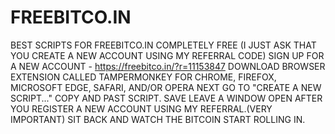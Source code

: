 # FREEBITCO.IN
BEST SCRIPTS FOR FREEBITCO.IN COMPLETELY FREE (I JUST ASK THAT YOU CREATE A NEW ACCOUNT USING MY REFERRAL CODE)
SIGN UP FOR A NEW ACCOUNT - https://freebitco.in/?r=11153847
DOWNLOAD BROWSER EXTENSION CALLED TAMPERMONKEY FOR CHROME, FIREFOX, MICROSOFT EDGE, SAFARI, AND/OR OPERA NEXT
GO TO "CREATE A NEW SCRIPT..."
COPY AND PAST SCRIPT.
SAVE
LEAVE A WINDOW OPEN AFTER YOU REGISTER A NEW ACCOUNT USING MY REFERRAL.(VERY IMPORTANT)
SIT BACK AND WATCH THE BITCOIN START ROLLING IN.
